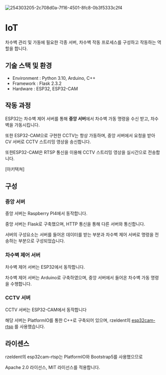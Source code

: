 
![254303205-2c708d0a-7f16-4501-8fc8-0b3f5333c2f4](https://github.com/2022-Dev-OOPS/IoT/assets/90409694/ed77a8ec-ff8a-4114-84a9-eb0479faf3f7)

# IoT

차수벽 관리 및 가동에 필요한 각종 서버, 차수벽 작동 프로세스를 구성하고 작동하는 역할을 합니다.

## 기술 스택 및 환경

* Environment : Python 3.10, Arduino, C++
* Framework : Flask 2.3.2
* Hardware : ESP32, ESP32-CAM

## 작동 과정

ESP32는 차수벽 제어 서버를 통해 **중앙 서버**에서 차수벽 가동 명령을 수신 받고, 차수벽을 가동시킵니다.

또한 ESP32-CAM으로 구현한 CCTV는 항상 가동하며, 중앙 서버에서 요청을 받아 CV 서버로 CCTV 스트리밍 영상을 송신합니다.

또한ESP32-CAM은 RTSP 통신을 이용해 CCTV 스트리밍 영상을 실시간으로 전송합니다.

[아키텍쳐]

## 구성

### 중앙 서버

중앙 서버는 Raspberry PI4에서 동작합니다.

중앙 서버는 Flask로 구축했으며, HTTP 통신을 통해 다른 서버와 통신합니다.

서버의 구성요소는 서버를 들어온 데이터를 받는 부분과 차수벽 제어 서버로 명령을 전송하는 부분으로 구성되었습니다.



### 차수벽 제어 서버

차수벽 제어 서버는 ESP32에서 동작합니다.

차수벽 제어 서버는 Arduino로 구축하였으며, 중앙 서버에서 들어온 차수벽 가동 명령을 수행합니다.



### CCTV 서버

CCTV 서버는 ESP32-CAM에서 동작합니다

해당 서버는 PlatformIO를 통한 C++로 구축되어 있으며, rzeldent의 [esp32cam-rtsp](https://github.com/rzeldent/esp32cam-rtsp) 를 사용했습니다.



## 라이센스

rzeldent의 esp32cam-rtsp는 PlatformIO와 Bootstrap5를 사용했으므로

Apache 2.0 라이선스, MIT 라이선스를 적용합니다.

